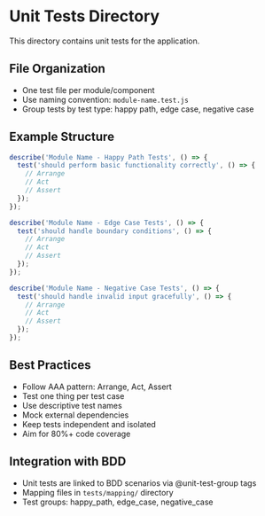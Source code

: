 # Unit Tests Directory

This directory contains unit tests for the application.

## File Organization
- One test file per module/component
- Use naming convention: `module-name.test.js`
- Group tests by test type: happy path, edge case, negative case

## Example Structure
```javascript
describe('Module Name - Happy Path Tests', () => {
  test('should perform basic functionality correctly', () => {
    // Arrange
    // Act
    // Assert
  });
});

describe('Module Name - Edge Case Tests', () => {
  test('should handle boundary conditions', () => {
    // Arrange
    // Act
    // Assert
  });
});

describe('Module Name - Negative Case Tests', () => {
  test('should handle invalid input gracefully', () => {
    // Arrange
    // Act
    // Assert
  });
});
```

## Best Practices
- Follow AAA pattern: Arrange, Act, Assert
- Test one thing per test case
- Use descriptive test names
- Mock external dependencies
- Keep tests independent and isolated
- Aim for 80%+ code coverage

## Integration with BDD
- Unit tests are linked to BDD scenarios via @unit-test-group tags
- Mapping files in `tests/mapping/` directory
- Test groups: happy_path, edge_case, negative_case